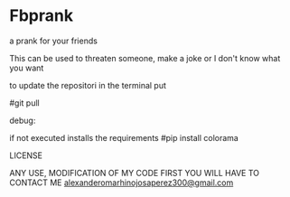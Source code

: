 # Fbprank
a prank for your friends 

This can be used to threaten someone, make a joke or I don't know what you want

to update the repositori in the terminal put 


#git pull

debug:

if not executed installs the requirements
#pip install colorama

LICENSE

ANY USE, MODIFICATION OF MY CODE FIRST YOU WILL HAVE TO CONTACT ME alexanderomarhinojosaperez300@gmail.com
